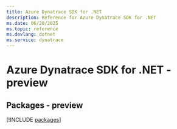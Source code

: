```yaml
---
title: Azure Dynatrace SDK for .NET
description: Reference for Azure Dynatrace SDK for .NET
ms.date: 06/20/2025
ms.topic: reference
ms.devlang: dotnet
ms.service: dynatrace
---
```

# Azure Dynatrace SDK for .NET - preview
## Packages - preview
[!INCLUDE [packages](dynatrace-index.md)]